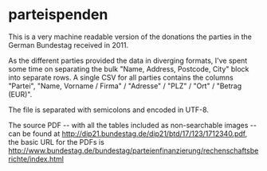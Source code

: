 parteispenden
=============

This is a very machine readable version of the donations the parties in the German Bundestag received in 2011.

As the different parties provided the data in diverging formats, I've spent some time on separating the bulk "Name, Address, Postcode, City" block into separate rows. A single CSV for all parties contains the columns "Partei", "Name, Vorname / Firma" / "Adresse" / "PLZ" / "Ort" / "Betrag (EUR)". 

The file is separated with semicolons and encoded in UTF-8.

The source PDF -- with all the tables included as non-searchable images -- can be found at http://dip21.bundestag.de/dip21/btd/17/123/1712340.pdf, the basic URL for the PDFs is http://www.bundestag.de/bundestag/parteienfinanzierung/rechenschaftsberichte/index.html
